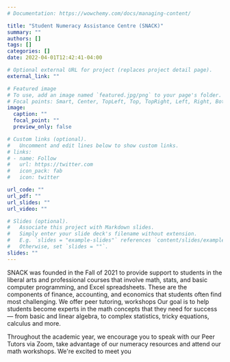 ```yaml
---
# Documentation: https://wowchemy.com/docs/managing-content/

title: "Student Numeracy Assistance Centre (SNACK)"
summary: ""
authors: []
tags: []
categories: []
date: 2022-04-01T12:42:41-04:00

# Optional external URL for project (replaces project detail page).
external_link: ""

# Featured image
# To use, add an image named `featured.jpg/png` to your page's folder.
# Focal points: Smart, Center, TopLeft, Top, TopRight, Left, Right, BottomLeft, Bottom, BottomRight.
image:
  caption: ""
  focal_point: ""
  preview_only: false

# Custom links (optional).
#   Uncomment and edit lines below to show custom links.
# links:
# - name: Follow
#   url: https://twitter.com
#   icon_pack: fab
#   icon: twitter

url_code: ""
url_pdf: ""
url_slides: ""
url_video: ""

# Slides (optional).
#   Associate this project with Markdown slides.
#   Simply enter your slide deck's filename without extension.
#   E.g. `slides = "example-slides"` references `content/slides/example-slides.md`.
#   Otherwise, set `slides = ""`.
slides: ""
---
```

SNACK was founded in the Fall of 2021 to provide support to students in the liberal arts and professional courses that involve math, stats, and basic computer programming, and Excel spreadsheets. These are the components of finance, accounting, and economics that students often find most challenging. We offer peer tutoring, workshops Our goal is to help students become experts in the math concepts that they need for success &mdash; from basic and linear algebra, to complex statistics, tricky equations, calculus and more.

Throughout the academic year, we encourage you to speak with our Peer Tutors via Zoom, take advantage of our numeracy resources and attend our math workshops. We're excited to meet you